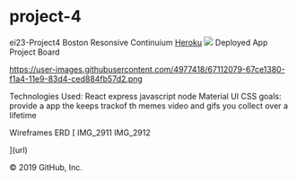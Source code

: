# project-4
ei23-Project4
Boston Resonsive Continuium
<a href ="https://immense-forest-65187.herokuapp.com/">Heroku</a>
<img src =" https://user-images.githubusercontent.com/4977418/67112079-67ce1380-f1a4-11e9-83d4-ced884fb57d2.png"/>
Deployed App Project Board 

https://user-images.githubusercontent.com/4977418/67112079-67ce1380-f1a4-11e9-83d4-ced884fb57d2.png

Technologies Used: React express javascript node Material UI CSS 
goals: provide a app the keeps trackof th memes video and gifs you collect over a lifetime

Wireframes ERD [ IMG_2911 IMG_2912

](url)

© 2019 GitHub, Inc.
